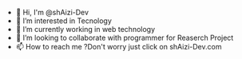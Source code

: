 - 👋 Hi, I'm @shAizi-Dev
- 👀 I’m interested in Tecnology
- 🌱 I’m currently working in web technology
- 💞️ I’m looking to collaborate with programmer for Reaserch Project
- 📫 How to reach me ?Don't worry just click on  shAizi-Dev.com

<!---
shAizi-Dev/shAizi-Dev is a ✨ special ✨ repository because its `README.md` (this file) appears on your GitHub profile.
You can click the Preview link to take a look at your changes.
--->
